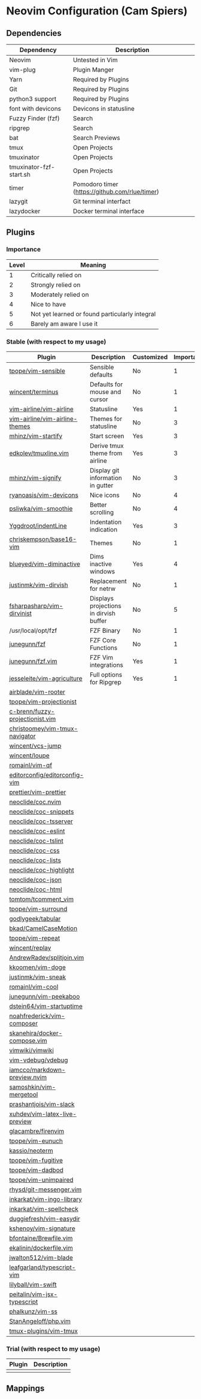 # Neovim Configuration (Cam Spiers)

## Dependencies

| Dependency              | Description                                    |
| ----------------------- | ---------------------------------------------- |
| Neovim                  | Untested in Vim                                |
| vim-plug                | Plugin Manger                                  |
| Yarn                    | Required by Plugins                            |
| Git                     | Required by Plugins                            |
| python3 support         | Required by Plugins                            |
| font with devicons      | Devicons in statusline                         |
| Fuzzy Finder (fzf)      | Search                                         |
| ripgrep                 | Search                                         |
| bat                     | Search Previews                                |
| tmux                    | Open Projects                                  |
| tmuxinator              | Open Projects                                  |
| tmuxinator-fzf-start.sh | Open Projects                                  |
| timer                   | Pomodoro timer (https://github.com/rlue/timer) |
| lazygit                 | Git terminal interfact                         |
| lazydocker              | Docker terminal interface                      |


## Plugins

### Importance

| Level | Meaning                                        |
| ----- | --------------------------                     |
| 1     | Critically relied on                           |
| 2     | Strongly relied on                             |
| 3     | Moderately relied on                           |
| 4     | Nice to have                                   |
| 5     | Not yet learned or found particularly integral |
| 6     | Barely am aware I use it                       |

### Stable (with respect to my usage)

| Plugin                                                                                | Description                            | Customized | Importance |
| ------------------------------------------------------------------------------------- | ----------------                       | --         | --         |
| [tpope/vim-sensible](tpope/vim-sensible)                                              | Sensible defaults                      | No         | 1          |
| [wincent/terminus](https://github.com/wincent/terminus)                               | Defaults for mouse and cursor          | No         | 1          |
| [vim-airline/vim-airline](https://github.com/vim-airline/vim-airline)                 | Statusline                             | Yes        | 1          |
| [vim-airline/vim-airline-themes](https://github.com/vim-airline/vim-airline-themes)   | Themes for statusline                  | No         | 3          |
| [mhinz/vim-startify](https://github.com/mhinz/vim-startify)                           | Start screen                           | Yes        | 3          |
| [edkolev/tmuxline.vim](https://github.com/edkolev/tmuxline.vim)                       | Derive tmux theme from airline         | Yes        | 3          |
| [mhinz/vim-signify](https://github.com/mhinz/vim-signify)                             | Display git information in gutter      | No         | 3          |
| [ryanoasis/vim-devicons](https://github.com/ryanoasis/vim-devicons)                   | Nice icons                             | No         | 4          |
| [psliwka/vim-smoothie](https://github.com/psliwka/vim-smoothie)                       | Better scrolling                       | No         | 4          |
| [Yggdroot/indentLine](https://github.com/Yggdroot/indentLine)                         | Indentation indication                 | Yes        | 3          |
| [chriskempson/base16-vim](https://github.com/chriskempson/base16-vim)                 | Themes                                 | No         | 1          |
| [blueyed/vim-diminactive](https://github.com/blueyed/vim-diminactive)                 | Dims inactive windows                  | Yes        | 4          |
| [justinmk/vim-dirvish](https://github.com/justinmk/vim-dirvish)                       | Replacement for netrw                  | No         | 1          |
| [fsharpasharp/vim-dirvinist](https://github.com/fsharpasharp/vim-dirvinist)           | Displays projections in dirvish buffer | No         | 5          |
| /usr/local/opt/fzf                                                                    | FZF Binary                             | No         | 1          |
| [junegunn/fzf](https://github.com/junegunn/fzf)                                       | FZF Core Functions                     | No         | 1          |
| [junegunn/fzf.vim](https://github.com/junegunn/fzf.vim)                               | FZF Vim integrations                   | Yes        | 1          |
| [jesseleite/vim-agriculture](https://github.com/jesseleite/vim-agriculture)           | Full options for Ripgrep               | Yes        | 1          |
| [airblade/vim-rooter](https://github.com/airblade/vim-rooter)                         |                                        |            |
| [tpope/vim-projectionist](https://github.com/tpope/vim-projectionist)                 |                                        |            |
| [c-brenn/fuzzy-projectionist.vim](https://github.com/c-brenn/fuzzy-projectionist.vim) |                                        |            |
| [christoomey/vim-tmux-navigator](https://github.com/christoomey/vim-tmux-navigator)   |                                        |            |
| [wincent/vcs-jump](https://github.com/wincent/vcs-jump)                               |                                        |            |
| [wincent/loupe](https://github.com/wincent/loupe)                                     |                                        |            |
| [romainl/vim-qf](https://github.com/romainl/vim-qf)                                   |                                        |            |
| [editorconfig/editorconfig-vim](https://github.com/editorconfig/editorconfig-vim)     |                                        |            |
| [prettier/vim-prettier](https://github.com/prettier/vim-prettier)                     |                                        |            |
| [neoclide/coc.nvim](https://github.com/neoclide/coc.nvim)                             |                                        |            |
| [neoclide/coc-snippets](https://github.com/neoclide/coc-snippets)                     |                                        |            |
| [neoclide/coc-tsserver](https://github.com/neoclide/coc-tsserver)                     |                                        |            |
| [neoclide/coc-eslint](https://github.com/neoclide/coc-eslint)                         |                                        |            |
| [neoclide/coc-tslint](https://github.com/neoclide/coc-tslint)                         |                                        |            |
| [neoclide/coc-css](https://github.com/neoclide/coc-css)                               |                                        |            |
| [neoclide/coc-lists](https://github.com/neoclide/coc-lists)                           |                                        |            |
| [neoclide/coc-highlight](https://github.com/neoclide/coc-highlight)                   |                                        |            |
| [neoclide/coc-json](https://github.com/neoclide/coc-json)                             |                                        |            |
| [neoclide/coc-html](https://github.com/neoclide/coc-html)                             |                                        |            |
| [tomtom/tcomment_vim](https://github.com/tomtom/tcomment_vim)                         |                                        |            |
| [tpope/vim-surround](https://github.com/tpope/vim-surround)                           |                                        |            |
| [godlygeek/tabular](https://github.com/godlygeek/tabular)                             |                                        |            |
| [bkad/CamelCaseMotion](https://github.com/bkad/CamelCaseMotion)                       |                                        |            |
| [tpope/vim-repeat](https://github.com/tpope/vim-repeat)                               |                                        |            |
| [wincent/replay](https://github.com/wincent/replay)                                   |                                        |            |
| [AndrewRadev/splitjoin.vim](https://github.com/AndrewRadev/splitjoin.vim)             |                                        |            |
| [kkoomen/vim-doge](https://github.com/kkoomen/vim-doge)                               |                                        |            |
| [justinmk/vim-sneak](https://github.com/justinmk/vim-sneak)                           |                                        |            |
| [romainl/vim-cool](https://github.com/romainl/vim-cool)                               |                                        |            |
| [junegunn/vim-peekaboo](https://github.com/junegunn/vim-peekaboo)                     |                                        |            |
| [dstein64/vim-startuptime](https://github.com/dstein64/vim-startuptime)               |                                        |            |
| [noahfrederick/vim-composer](https://github.com/noahfrederick/vim-composer)           |                                        |            |
| [skanehira/docker-compose.vim](https://github.com/skanehira/docker-compose.vim)       |                                        |            |
| [vimwiki/vimwiki](https://github.com/vimwiki/vimwiki)                                 |                                        |            |
| [vim-vdebug/vdebug](https://github.com/vim-vdebug/vdebug)                             |                                        |            |
| [iamcco/markdown-preview.nvim](https://github.com/iamcco/markdown-preview.nvim)       |                                        |            |
| [samoshkin/vim-mergetool](https://github.com/samoshkin/vim-mergetool)                 |                                        |            |
| [prashantjois/vim-slack](https://github.com/prashantjois/vim-slack)                   |                                        |            |
| [xuhdev/vim-latex-live-preview](https://github.com/xuhdev/vim-latex-live-preview)     |                                        |            |
| [glacambre/firenvim](https://github.com/glacambre/firenvim)                           |                                        |            |
| [tpope/vim-eunuch](https://github.com/tpope/vim-eunuch)                               |                                        |            |
| [kassio/neoterm](https://github.com/kassio/neoterm)                                   |                                        |            |
| [tpope/vim-fugitive](https://github.com/tpope/vim-fugitive)                           |                                        |            |
| [tpope/vim-dadbod](https://github.com/tpope/vim-dadbod)                               |                                        |            |
| [tpope/vim-unimpaired](https://github.com/tpope/vim-unimpaired)                       |                                        |            |
| [rhysd/git-messenger.vim](https://github.com/rhysd/git-messenger.vim)                 |                                        |            |
| [inkarkat/vim-ingo-library](https://github.com/inkarkat/vim-ingo-library)             |                                        |            |
| [inkarkat/vim-spellcheck](https://github.com/inkarkat/vim-spellcheck)                 |                                        |            |
| [duggiefresh/vim-easydir](https://github.com/duggiefresh/vim-easydir)                 |                                        |            |
| [kshenoy/vim-signature](https://github.com/kshenoy/vim-signature)                     |                                        |            |
| [bfontaine/Brewfile.vim](https://github.com/bfontaine/Brewfile.vim)                   |                                        |            |
| [ekalinin/dockerfile.vim](https://github.com/ekalinin/dockerfile.vim)                 |                                        |            |
| [jwalton512/vim-blade](https://github.com/jwalton512/vim-blade)                       |                                        |            |
| [leafgarland/typescript-vim](https://github.com/leafgarland/typescript-vim)           |                                        |            |
| [lilyball/vim-swift](https://github.com/lilyball/vim-swift)                           |                                        |            |
| [peitalin/vim-jsx-typescript](https://github.com/peitalin/vim-jsx-typescript)         |                                        |            |
| [phalkunz/vim-ss](https://github.com/phalkunz/vim-ss)                                 |                                        |            |
| [StanAngeloff/php.vim](https://github.com/StanAngeloff/php.vim)                       |                                        |            |
| [tmux-plugins/vim-tmux](https://github.com/tmux-plugins/vim-tmux)                     |                                        |            |
 
### Trial (with respect to my usage)

| Plugin | Description |
| ------ | -------- |
| | |

## Mappings
